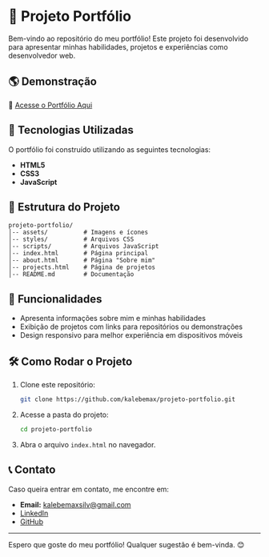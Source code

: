 # 📌 Projeto Portfólio

Bem-vindo ao repositório do meu portfólio! Este projeto foi desenvolvido para apresentar minhas habilidades, projetos e experiências como desenvolvedor web.

## 🌎 Demonstração

🔗 [Acesse o Portfólio Aqui](https://kalebemax.github.io/projeto-portfolio/)

## 🚀 Tecnologias Utilizadas

O portfólio foi construído utilizando as seguintes tecnologias:

- **HTML5**
- **CSS3**
- **JavaScript**

## 📂 Estrutura do Projeto

```
projeto-portfolio/
│-- assets/          # Imagens e ícones
│-- styles/          # Arquivos CSS
│-- scripts/         # Arquivos JavaScript
│-- index.html       # Página principal
│-- about.html       # Página "Sobre mim"
│-- projects.html    # Página de projetos
│-- README.md        # Documentação
```

## 📜 Funcionalidades

- Apresenta informações sobre mim e minhas habilidades
- Exibição de projetos com links para repositórios ou demonstrações
- Design responsivo para melhor experiência em dispositivos móveis

## 🛠️ Como Rodar o Projeto

1. Clone este repositório:
   ```bash
   git clone https://github.com/kalebemax/projeto-portfolio.git
   ```
2. Acesse a pasta do projeto:
   ```bash
   cd projeto-portfolio
   ```
3. Abra o arquivo `index.html` no navegador.

## 📞 Contato

Caso queira entrar em contato, me encontre em:

- **Email:** kalebemaxsilv@gmail.com
- [LinkedIn](https://www.linkedin.com/in/kalebe-max/)
- [GitHub](https://github.com/kalebemax)

---

Espero que goste do meu portfólio! Qualquer sugestão é bem-vinda. 😊

